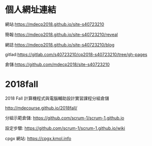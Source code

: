 # 個人網址連結

網站:https://mdecp2018.github.io/site-s40723210

簡報:https://mdecp2018.github.io/site-s40723210/reveal

網誌:https://mdecp2018.github.io/site-s40723210/blog

gitlad:https://gitlab.com/s40723210/cp2018-s40723210/tree/gh-pages

倉儲:https://github.com/mdecp2018/site-s40723210

# 2018fall
2018 Fall 計算機程式與電腦輔助設計實習課程分組倉儲

http://mdecourse.github.io/2018fall/

分組示範倉儲: https://github.com/scrum-1/scrum-1.github.io

設定步驟: https://github.com/scrum-1/scrum-1.github.io/wiki

cpgx 網站: https://cpgx.kmol.info